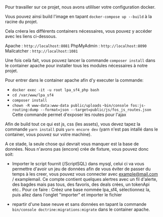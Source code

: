 Pour travailler sur ce projet, nous avons utililser votre configuration docker.

Vous pouvez ainsi build l'image en tapant `docker-compose up --build` à la racine du projet.

Cela créera les différents containers nécessaires, vous pouvez y accéder avec les liens ci-dessous.

Apache : `http://localhost:8081`
PhpMyAdmin : `http://localhost:8090`
Mailcatcher : `http://localhost:1081`

Une fois celà fait, vous pouvez lancer la commande `composer install` dans le container apache pour installer tous les modules nécessaires à notre projet.

Pour entrer dans le container apache afin d'y executer la commande:
- `docker exec -it -u root lpa_sf4_php bash`
- `cd /var/www/lpa_sf4`
- `composer install`
- `chown -R www-data:www-data public/uploads`
-`bin/console fos:js-routing:dump --format=json --target=public/js/fos_js_routes.json` Cette commande permet d'exposer les routes pour l'ajax

Afin de build tout ce qui est js, css (les assets), vous devez tapez la commande `yarn install` puis `yarn encore dev` (yarn n'est pas intallé dans le container, vous pouvez sur votre machine).

A ce stade, la seule chose qui devrait vous manquer est la base de données.
Nous n'avons pas (encore) crée de fixture, vous pouvez donc soit:

 -  Importer le script fournit (/ScriptSQL) dans mysql, celui ci va vous permettre d'avoir un jeu de données afin de vous éviter de passer du temps à les creer, vous pouvez vous connecter avec example@mail.com / examplemail. Ce compte contient quelques alertres avec un fil d'alerte, des bagdes mais pas tous, des favoris, des deals crées, un tokenApi etc..
 Pour ce faire :
 Créez une base nommée lpa_sf4, sélectionnez la, puis allez dans l'onglet "importer" et importer le fichier
 
 -  repartir d'une base neuve et sans données en tapant la commande `bin/console doctrine:migrations:migrate` dans le container apache.
 


